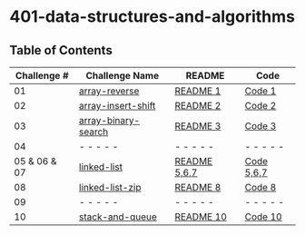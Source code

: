 # 401-data-structures-and-algorithms

## Table of Contents

| Challenge # | Challenge Name    | README | Code |
| ---------------| ---- | ----   |------|
| 01  | [array-reverse](challenges/array-reverse)        | [README 1](challenges/array-reverse/src/README.md)| [Code 1](challenges/array-reverse/src/Main.java)|
| 02   | [array-insert-shift](challenges/array-insert-shifted)      | [README 2](challenges/array-insert-shifted/lib/src/main/java/arrayShifted/ReadMe.md)| [Code 2](challenges/array-insert-shifted/lib/src/main/java/arrayShifted/shiftedArray.java)|
| 03   |[array-binary-search](challenges/array-binary-search)      | [README 3](challenges/array-binary-search/app/src/main/java/binarySearch/README.md)| [Code 3](challenges/array-binary-search/app/src/main/java/binarySearch/App.java)|
| 04   | - - - - -       | - - - - -  | - - - - -  |
| 05 & 06 & 07    | [linked-list](challenges/linked-list)     | [README 5,6,7](challenges/linked-list/lib/src/main/java/LinkedList/README.md)| [Code 5,6,7](challenges/linked-list/lib/src/main/java/LinkedList/LinkedList.java)|
|  08    | [linked-list-zip](challenges/linked-list)     | [README 8](challenges/linked-list/lib/src/main/java/LinkedList/README.md)| [Code 8](challenges/linked-list/lib/src/main/java/LinkedList/LinkedList.java)|
|  09    | - - - - -     | - - - - - | - - - - - |
|  10    | [stack-and-queue](challenges/stack-and-queue)     | [README 10](C:\Users\AB\401course\401-data-structures-and-algorithms\challenges\stack-and-queue\lib\src\main\java\StackAndQueue\README.md)| [Code 10](C:\Users\AB\401course\401-data-structures-and-algorithms\challenges\stack-and-queue\lib\src\main\java\StackAndQueue\Library.java)|

